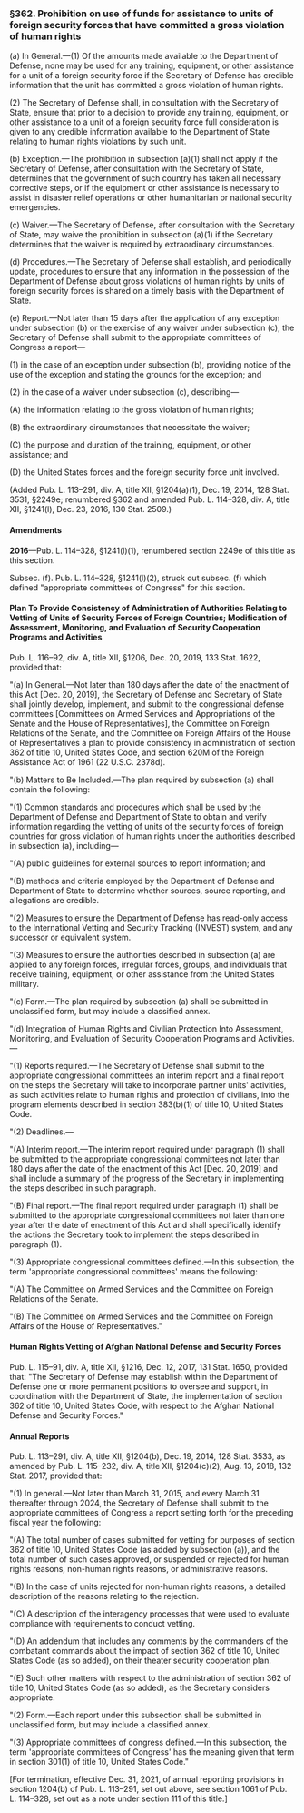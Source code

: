 ### §362. Prohibition on use of funds for assistance to units of foreign security forces that have committed a gross violation of human rights ###

(a) In General.—(1) Of the amounts made available to the Department of Defense, none may be used for any training, equipment, or other assistance for a unit of a foreign security force if the Secretary of Defense has credible information that the unit has committed a gross violation of human rights.

(2) The Secretary of Defense shall, in consultation with the Secretary of State, ensure that prior to a decision to provide any training, equipment, or other assistance to a unit of a foreign security force full consideration is given to any credible information available to the Department of State relating to human rights violations by such unit.

(b) Exception.—The prohibition in subsection (a)(1) shall not apply if the Secretary of Defense, after consultation with the Secretary of State, determines that the government of such country has taken all necessary corrective steps, or if the equipment or other assistance is necessary to assist in disaster relief operations or other humanitarian or national security emergencies.

(c) Waiver.—The Secretary of Defense, after consultation with the Secretary of State, may waive the prohibition in subsection (a)(1) if the Secretary determines that the waiver is required by extraordinary circumstances.

(d) Procedures.—The Secretary of Defense shall establish, and periodically update, procedures to ensure that any information in the possession of the Department of Defense about gross violations of human rights by units of foreign security forces is shared on a timely basis with the Department of State.

(e) Report.—Not later than 15 days after the application of any exception under subsection (b) or the exercise of any waiver under subsection (c), the Secretary of Defense shall submit to the appropriate committees of Congress a report—

(1) in the case of an exception under subsection (b), providing notice of the use of the exception and stating the grounds for the exception; and

(2) in the case of a waiver under subsection (c), describing—

(A) the information relating to the gross violation of human rights;

(B) the extraordinary circumstances that necessitate the waiver;

(C) the purpose and duration of the training, equipment, or other assistance; and

(D) the United States forces and the foreign security force unit involved.

(Added Pub. L. 113–291, div. A, title XII, §1204(a)(1), Dec. 19, 2014, 128 Stat. 3531, §2249e; renumbered §362 and amended Pub. L. 114–328, div. A, title XII, §1241(l), Dec. 23, 2016, 130 Stat. 2509.)

#### Amendments ####

**2016**—Pub. L. 114–328, §1241(l)(1), renumbered section 2249e of this title as this section.

Subsec. (f). Pub. L. 114–328, §1241(l)(2), struck out subsec. (f) which defined "appropriate committees of Congress" for this section.

#### Plan To Provide Consistency of Administration of Authorities Relating to Vetting of Units of Security Forces of Foreign Countries; Modification of Assessment, Monitoring, and Evaluation of Security Cooperation Programs and Activities ####

Pub. L. 116–92, div. A, title XII, §1206, Dec. 20, 2019, 133 Stat. 1622, provided that:

"(a) In General.—Not later than 180 days after the date of the enactment of this Act [Dec. 20, 2019], the Secretary of Defense and Secretary of State shall jointly develop, implement, and submit to the congressional defense committees [Committees on Armed Services and Appropriations of the Senate and the House of Representatives], the Committee on Foreign Relations of the Senate, and the Committee on Foreign Affairs of the House of Representatives a plan to provide consistency in administration of section 362 of title 10, United States Code, and section 620M of the Foreign Assistance Act of 1961 (22 U.S.C. 2378d).

"(b) Matters to Be Included.—The plan required by subsection (a) shall contain the following:

"(1) Common standards and procedures which shall be used by the Department of Defense and Department of State to obtain and verify information regarding the vetting of units of the security forces of foreign countries for gross violation of human rights under the authorities described in subsection (a), including—

"(A) public guidelines for external sources to report information; and

"(B) methods and criteria employed by the Department of Defense and Department of State to determine whether sources, source reporting, and allegations are credible.

"(2) Measures to ensure the Department of Defense has read-only access to the International Vetting and Security Tracking (INVEST) system, and any successor or equivalent system.

"(3) Measures to ensure the authorities described in subsection (a) are applied to any foreign forces, irregular forces, groups, and individuals that receive training, equipment, or other assistance from the United States military.

"(c) Form.—The plan required by subsection (a) shall be submitted in unclassified form, but may include a classified annex.

"(d) Integration of Human Rights and Civilian Protection Into Assessment, Monitoring, and Evaluation of Security Cooperation Programs and Activities.—

"(1) Reports required.—The Secretary of Defense shall submit to the appropriate congressional committees an interim report and a final report on the steps the Secretary will take to incorporate partner units' activities, as such activities relate to human rights and protection of civilians, into the program elements described in section 383(b)(1) of title 10, United States Code.

"(2) Deadlines.—

"(A) Interim report.—The interim report required under paragraph (1) shall be submitted to the appropriate congressional committees not later than 180 days after the date of the enactment of this Act [Dec. 20, 2019] and shall include a summary of the progress of the Secretary in implementing the steps described in such paragraph.

"(B) Final report.—The final report required under paragraph (1) shall be submitted to the appropriate congressional committees not later than one year after the date of enactment of this Act and shall specifically identify the actions the Secretary took to implement the steps described in paragraph (1).

"(3) Appropriate congressional committees defined.—In this subsection, the term 'appropriate congressional committees' means the following:

"(A) The Committee on Armed Services and the Committee on Foreign Relations of the Senate.

"(B) The Committee on Armed Services and the Committee on Foreign Affairs of the House of Representatives."

#### Human Rights Vetting of Afghan National Defense and Security Forces ####

Pub. L. 115–91, div. A, title XII, §1216, Dec. 12, 2017, 131 Stat. 1650, provided that: "The Secretary of Defense may establish within the Department of Defense one or more permanent positions to oversee and support, in coordination with the Department of State, the implementation of section 362 of title 10, United States Code, with respect to the Afghan National Defense and Security Forces."

#### Annual Reports ####

Pub. L. 113–291, div. A, title XII, §1204(b), Dec. 19, 2014, 128 Stat. 3533, as amended by Pub. L. 115–232, div. A, title XII, §1204(c)(2), Aug. 13, 2018, 132 Stat. 2017, provided that:

"(1) In general.—Not later than March 31, 2015, and every March 31 thereafter through 2024, the Secretary of Defense shall submit to the appropriate committees of Congress a report setting forth for the preceding fiscal year the following:

"(A) The total number of cases submitted for vetting for purposes of section 362 of title 10, United States Code (as added by subsection (a)), and the total number of such cases approved, or suspended or rejected for human rights reasons, non-human rights reasons, or administrative reasons.

"(B) In the case of units rejected for non-human rights reasons, a detailed description of the reasons relating to the rejection.

"(C) A description of the interagency processes that were used to evaluate compliance with requirements to conduct vetting.

"(D) An addendum that includes any comments by the commanders of the combatant commands about the impact of section 362 of title 10, United States Code (as so added), on their theater security cooperation plan.

"(E) Such other matters with respect to the administration of section 362 of title 10, United States Code (as so added), as the Secretary considers appropriate.

"(2) Form.—Each report under this subsection shall be submitted in unclassified form, but may include a classified annex.

"(3) Appropriate committees of congress defined.—In this subsection, the term 'appropriate committees of Congress' has the meaning given that term in section 301(1) of title 10, United States Code."

[For termination, effective Dec. 31, 2021, of annual reporting provisions in section 1204(b) of Pub. L. 113–291, set out above, see section 1061 of Pub. L. 114–328, set out as a note under section 111 of this title.]